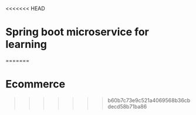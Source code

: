 <<<<<<< HEAD
# Spring boot microservice for learning
=======
# Ecommerce
>>>>>>> b60b7c73e9c521a4069568b36cbdecd58b71ba86
